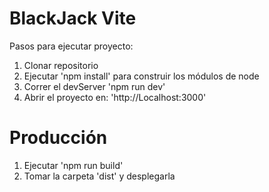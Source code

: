 # BlackJack Vite

Pasos para ejecutar proyecto:

1. Clonar repositorio
2. Ejecutar 'npm install' para construir los módulos de node
3. Correr el devServer 'npm run dev'
4. Abrir el proyecto en: 'http://Localhost:3000'

# Producción

1. Ejecutar 'npm run build'
2. Tomar la carpeta 'dist' y desplegarla